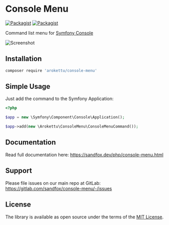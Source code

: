 # Console Menu

[![Packagist](https://img.shields.io/packagist/v/arokettu/console-menu.svg)](https://packagist.org/packages/arokettu/console-menu)
[![Packagist](https://img.shields.io/packagist/l/arokettu/console-menu.svg)](https://opensource.org/licenses/MIT)

Command list menu for [Symfony Console]

![Screenshot](https://sandfox.dev/_images/menu.png)

## Installation

```bash
composer require 'arokettu/console-menu'
```

## Simple Usage

Just add the command to the Symfony Application:

```php
<?php

$app = new \Symfony\Component\Console\Application();

$app->add(new \Arokettu\ConsoleMenu\ConsoleMenuCommand());
```

## Documentation

Read full documentation here: <https://sandfox.dev/php/console-menu.html>

## Support

Please file issues on our main repo at GitLab: <https://gitlab.com/sandfox/console-menu/-/issues>

## License

The library is available as open source under the terms of the [MIT License].

[Symfony Console]:  https://symfony.com/doc/current/components/console.html
[MIT License]:      https://opensource.org/licenses/MIT
